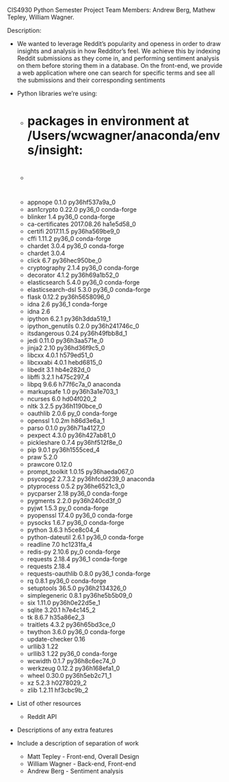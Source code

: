 CIS4930 Python Semester Project
Team Members: Andrew Berg, Mathew Tepley, William Wagner.



Description:
* We wanted to leverage Reddit’s popularity and openess in order to draw insights and analysis in how Redditor’s feel. We achieve this by indexing Reddit submissions as they come in, and performing sentiment analysis on them before storing them in a database. On the front-end, we provide a web application where one can search for specific terms and see all the submissions and their corresponding sentiments

* Python libraries we’re using:
    * # packages in environment at /Users/wcwagner/anaconda/envs/insight:
    * #
    * appnope                   0.1.0            py36hf537a9a_0
    * asn1crypto                0.22.0                   py36_0    conda-forge
    * blinker                   1.4                      py36_0    conda-forge
    * ca-certificates           2017.08.26           ha1e5d58_0
    * certifi                   2017.11.5        py36ha569be9_0
    * cffi                      1.11.2                   py36_0    conda-forge
    * chardet                   3.0.4                    py36_0    conda-forge
    * chardet                   3.0.4                     <pip>
    * click                     6.7              py36hec950be_0
    * cryptography              2.1.4                    py36_0    conda-forge
    * decorator                 4.1.2            py36h69a1b52_0
    * elasticsearch             5.4.0                    py36_0    conda-forge
    * elasticsearch-dsl         5.3.0                    py36_0    conda-forge
    * flask                     0.12.2           py36h5658096_0
    * idna                      2.6                      py36_1    conda-forge
    * idna                      2.6                       <pip>
    * ipython                   6.2.1            py36h3dda519_1
    * ipython_genutils          0.2.0            py36h241746c_0
    * itsdangerous              0.24             py36h49fbb8d_1
    * jedi                      0.11.0           py36h3aa571e_0
    * jinja2                    2.10             py36hd36f9c5_0
    * libcxx                    4.0.1                h579ed51_0
    * libcxxabi                 4.0.1                hebd6815_0
    * libedit                   3.1                  hb4e282d_0
    * libffi                    3.2.1                h475c297_4
    * libpq                     9.6.6                h77f6c7a_0    anaconda
    * markupsafe                1.0              py36h3a1e703_1
    * ncurses                   6.0                  hd04f020_2
    * nltk                      3.2.5            py36h1190bce_0
    * oauthlib                  2.0.6                      py_0    conda-forge
    * openssl                   1.0.2m               h86d3e6a_1
    * parso                     0.1.0            py36h71a4127_0
    * pexpect                   4.3.0            py36h427ab81_0
    * pickleshare               0.7.4            py36hf512f8e_0
    * pip                       9.0.1            py36h1555ced_4
    * praw                      5.2.0                     <pip>
    * prawcore                  0.12.0                    <pip>
    * prompt_toolkit            1.0.15           py36haeda067_0
    * psycopg2                  2.7.3.2          py36hfcdd239_0    anaconda
    * ptyprocess                0.5.2            py36he6521c3_0
    * pycparser                 2.18                     py36_0    conda-forge
    * pygments                  2.2.0            py36h240cd3f_0
    * pyjwt                     1.5.3                      py_0    conda-forge
    * pyopenssl                 17.4.0                   py36_0    conda-forge
    * pysocks                   1.6.7                    py36_0    conda-forge
    * python                    3.6.3                h5ce8c04_4
    * python-dateutil           2.6.1                    py36_0    conda-forge
    * readline                  7.0                  hc1231fa_4
    * redis-py                  2.10.6                     py_0    conda-forge
    * requests                  2.18.4                   py36_1    conda-forge
    * requests                  2.18.4                    <pip>
    * requests-oauthlib         0.8.0                    py36_1    conda-forge
    * rq                        0.8.1                    py36_0    conda-forge
    * setuptools                36.5.0           py36h2134326_0
    * simplegeneric             0.8.1            py36he5b5b09_0
    * six                       1.11.0           py36h0e22d5e_1
    * sqlite                    3.20.1               h7e4c145_2
    * tk                        8.6.7                h35a86e2_3
    * traitlets                 4.3.2            py36h65bd3ce_0
    * twython                   3.6.0                    py36_0    conda-forge
    * update-checker            0.16                      <pip>
    * urllib3                   1.22                      <pip>
    * urllib3                   1.22                     py36_0    conda-forge
    * wcwidth                   0.1.7            py36h8c6ec74_0
    * werkzeug                  0.12.2           py36h168efa1_0
    * wheel                     0.30.0           py36h5eb2c71_1
    * xz                        5.2.3                h0278029_2
    * zlib                      1.2.11               hf3cbc9b_2
* List of other resources
    * Reddit API
* Descriptions of any extra features
* Include a description  of separation of work
    * Matt Tepley - Front-end, Overall Design
    * William Wagner - Back-end,  Front-end
    * Andrew Berg - Sentiment analysis


